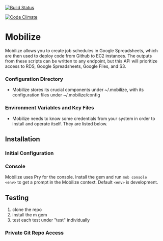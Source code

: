 [![Build Status](https://travis-ci.org/mobilize/mobilize.png?branch=master)](https://travis-ci.org/mobilize/mobilize)

[![Code Climate](https://codeclimate.com/repos/5228cc797e00a4686f016728/badges/1be30681e6c984b33eea/gpa.png)](https://codeclimate.com/repos/5228cc797e00a4686f016728/feed)

# Mobilize

Mobilize allows you to create job schedules in Google Spreadsheets,
which are then used to deploy code from Github to EC2 instances. The
outputs from these scripts can be written to any endpoint, but this API
will prioritize access to RDS, Google Spreadsheets, Google Files, and
S3.

### Configuration Directory

* Mobilize stores its crucial components under ~/.mobilize, with its
configuration files under ~/.mobilize/config

### Environment Variables and Key Files

* Mobilize needs to know some credentials from your system in order to
install and operate itself. They are listed below.


## Installation

### Initial Configuration

### Console

Mobilize uses Pry for the console. Install the gem and run 
`mob console <env>`
to get a prompt in the Mobilize context. 
Default `<env>` is development.

## Testing

1. clone the repo
2. install the m gem
3. test each test under "test" individually

### Private Git Repo Access


